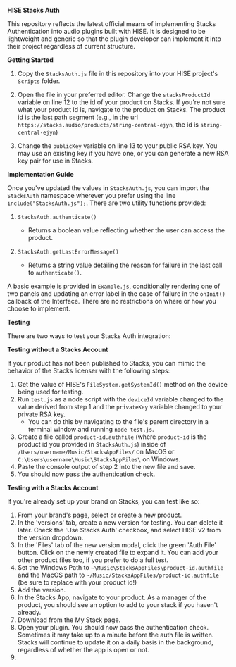 **HISE Stacks Auth**

This repository reflects the latest official means of implementing Stacks Authentication into audio plugins built with HISE. It is designed to be lightweight and generic so that the plugin developer can implement it into their project regardless of current structure.

**Getting Started**

1. Copy the `StacksAuth.js` file in this repository into your HISE project's `Scripts` folder.

2. Open the file in your preferred editor. Change the `stacksProductId` variable on line 12 to the id of your product on Stacks. If you're not sure what your product id is, navigate to the product on Stacks. The product id is the last path segment (e.g., in the url `https://stacks.audio/products/string-central-ejyn`, the id is `string-central-ejyn`)

3. Change the `publicKey` variable on line 13 to your public RSA key. You may use an existing key if you have one, or you can generate a new RSA key pair for use in Stacks.

**Implementation Guide**

Once you've updated the values in `StacksAuth.js`, you can import the `StacksAuth` namespace wherever you prefer using the line `include("StacksAuth.js");`. There are two utility functions provided:

1. `StacksAuth.authenticate()`
   - Returns a boolean value reflecting whether the user can access the product.
  
2. `StacksAuth.getLastErrorMessage()`
   - Returns a string value detailing the reason for failure in the last call to `authenticate()`.
  
A basic example is provided in `Example.js`, conditionally rendering one of two panels and updating an error label in the case of failure in the `onInit()` callback of the Interface. There are no restrictions on where or how you choose to implement.

**Testing**

There are two ways to test your Stacks Auth integration:

**Testing without a Stacks Account**

If your product has not been published to Stacks, you can mimic the behavior of the Stacks licenser with the following steps:

1. Get the value of HISE's `FileSystem.getSystemId()` method on the device being used for testing.
2. Run `test.js` as a node script with the `deviceId` variable changed to the value derived from step 1 and the `privateKey` variable changed to your private RSA key.
   - You can do this by navigating to the file's parent directory in a terminal window and running `node test.js`.
3. Create a file called `product-id.authfile` (where `product-id` is the product id you provided in `StacksAuth.js`) inside of `/Users/username/Music/StacksAppFiles/` on MacOS or `C:\Users\username\Music\StacksAppFiles\` on Windows.
4. Paste the console output of step 2 into the new file and save.
5. You should now pass the authentication check.

**Testing with a Stacks Account**

If you're already set up your brand on Stacks, you can test like so:

1. From your brand's page, select or create a new product.
2. In the 'versions' tab, create a new version for testing. You can delete it later. Check the 'Use Stacks Auth' checkbox, and select HISE v2 from the version dropdown.
3. In the 'Files' tab of the new version modal, click the green 'Auth File' button. Click on the newly created file to expand it. You can add your other product files too, if you prefer to do a full test.
4. Set the Windows Path to `~\Music\StacksAppFiles\product-id.authfile` and the MacOS path to `~/Music/StacksAppFiles/product-id.authfile` (be sure to replace with your product id!)
5. Add the version.
6. In the Stacks App, navigate to your product. As a manager of the product, you should see an option to add to your stack if you haven't already.
7. Download from the My Stack page.
8. Open your plugin. You should now pass the authentication check. Sometimes it may take up to a minute before the auth file is written. Stacks will continue to update it on a daily basis in the background, regardless of whether the app is open or not.
9. 

